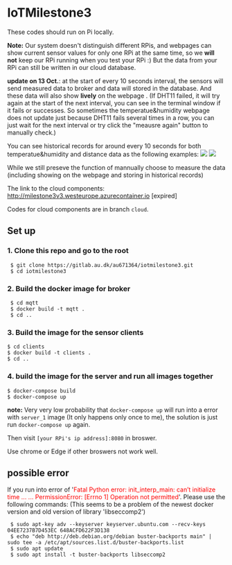 # IoTMilestone3
These codes should run on Pi locally.

**Note:** Our system doesn't distinguish different RPis, and webpages can show current sensor values for only one RPi at the same time, so we **will not** keep our RPi running when you test your RPi :) But the data from your RPi can still be written in our cloud database. 

**update on 13 Oct.**: at the start of every 10 seconds interval, the sensors will send measured data to broker and data will stored in the database. And these data will also show **lively** on the webpage . (If DHT11 failed, it will try again at the start of the next interval, you can see in the terminal window if it fails or successes. So sometimes the temperatue&humidity webpage does not update just because DHT11 fails several times in a row, you can just wait for the next interval or try click the "meausre again" button to manually check.)

You can see historical records for around every 10 seconds for both temperatue&humidity and distance data as the following examples:
![](./img/1.png)
![](./img/2.jpg)

While we still preseve the function of mannually choose to measure the data (including showing on the webpage and storing in historical records)

The link to the cloud components: http://milestone3v3.westeurope.azurecontainer.io [expired]

Codes for cloud components are in branch `cloud`.
## Set up
### 1. Clone this repo and go to the root
```shell
 $ git clone https://gitlab.au.dk/au671364/iotmilestone3.git
 $ cd iotmilestone3
```
### 2. Build the docker image for broker
```shell
 $ cd mqtt
 $ docker build -t mqtt .
 $ cd ..
 ```
### 3. Build the image for the sensor clients
```shell
$ cd clients
$ docker build -t clients .
$ cd ..
```
### 4. build the image for the server and run all images together
```shell
$ docker-compose build
$ docker-compose up
```

**note:** Very very low probability that `docker-compose up` will run into a error with `server_1` image (It only happens only once to me), the solution is just run `docker-compose up` again.

Then visit `[your RPi's ip address]:8080` in broswer.


Use chrome or Edge if other broswers not work well.

## possible error
If you run into error of '<span style="color:red">Fatal Python error: init_interp_main: can’t initialize time ... ... PermissionError: [Errno 1] Operation not permitted</span>'. Please use the following commands:
(This seems to be a problem of the newest docker version and old version of library 'libseccomp2')
```shell
 $ sudo apt-key adv --keyserver keyserver.ubuntu.com --recv-keys 04EE7237B7D453EC 648ACFD622F3D138
 $ echo "deb http://deb.debian.org/debian buster-backports main" | sudo tee -a /etc/apt/sources.list.d/buster-backports.list
 $ sudo apt update
 $ sudo apt install -t buster-backports libseccomp2
```




